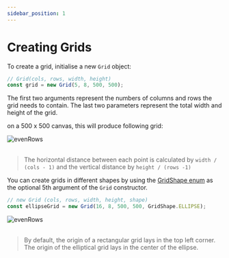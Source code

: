 ```yaml
---
sidebar_position: 1
---
```


# Creating Grids

To create a grid, initialise a new `Grid` object:

```js
// Grid(cols, rows, width, height)
const grid = new Grid(5, 8, 500, 500);
```

The first two arguments represent the numbers of columns and rows the grid needs to contain. The last two parameters represent the total width and height of the grid.

on a 500 x 500 canvas, this will produce following grid:

![evenRows](/creating-grid.png)
<br/><br/>

> The horizontal distance between each point is calculated by `width / (cols - 1)` and the vertical distance by `height / (rows -1)`

You can create grids in different shapes by using the [GridShape enum](../api/API.md#gridshape--enum) as the optional 5th argument of the `Grid` constructor.

```ts
// new Grid (cols, rows, width, height, shape)
const ellipseGrid = new Grid(16, 8, 500, 500, GridShape.ELLIPSE);
```

![evenRows](/ellipse-grid.png)
<br/><br/>

> By default, the origin of a rectangular grid lays in the top left corner. The origin of the elliptical grid lays in the center of the ellipse.